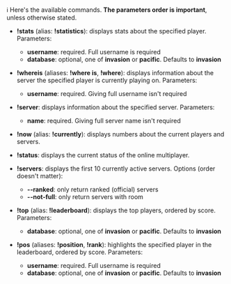 ℹ️ Here's the available commands. **The parameters order is important**, unless otherwise stated.

- **!stats** (alias: **!statistics**): displays stats about the specified player. Parameters:
    - **username**: required. Full username is required
    - **database**: optional, one of **invasion** or **pacific**. Defaults to **invasion**

- **!whereis** (aliases: **!where is**, **!where**): displays information about the server the specified player is currently playing on. Parameters:
    - **username**: required. Giving full username isn't required

- **!server**: displays information about the specified server. Parameters:
    - **name**: required. Giving full server name isn't required

- **!now** (alias: **!currently**): displays numbers about the current players and servers.

- **!status**: displays the current status of the online multiplayer.

- **!servers**: displays the first 10 currently active servers. Options (order doesn't matter):
    - **--ranked**: only return ranked (official) servers
    - **--not-full**: only return servers with room

- **!top** (alias: **!leaderboard**): displays the top players, ordered by score. Parameters:
    - **database**: optional, one of **invasion** or **pacific**. Defaults to **invasion**

- **!pos** (aliases: **!position**, **!rank**): highlights the specified player in the leaderboard, ordered by score. Parameters:
    - **username**: required. Full username is required
    - **database**: optional, one of **invasion** or **pacific**. Defaults to **invasion**